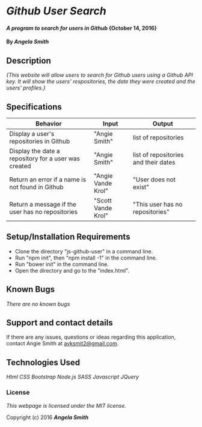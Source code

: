 # _Github User Search_

#### _A program to search for users in Github_ {October 14, 2016}

#### By _**Angela Smith**_

## Description

_{This website will allow users to search for Github users using a Github API key. It will show the users' respositories, the date they were created and the users' profiles.}_

## Specifications

| Behavior      | Input       |Output|
| ------------- |-------------| -----|
| Display a user's repositories in Github | "Angie Smith" | list of repositories |
| Display the date a repository for a user was created | "Angie Smith" | list of repositories and their dates |
| Return an error if a name is not found in Github | "Angie Vande Krol" | "User does not exist" |
| Return a message if the user has no repositories | "Scott Vande Krol" | "This user has no repositories" |


## Setup/Installation Requirements

* Clone the directory "js-github-user" in a command line.
* Run "npm init", then "npm install -1" in the command line.
* Run "bower init" in the command line.
* Open the directory and go to the "index.html".

## Known Bugs

_There are no known bugs_

## Support and contact details

If there are any issues, questions or ideas regarding this application, contact Angie Smith at avksmit2@gmail.com.

## Technologies Used

_Html
CSS
Bootstrap
Node.js
SASS
Javascript
JQuery_


### License

*This webpage is licensed under the MIT license.*

Copyright (c) 2016 _**Angela Smith**_
